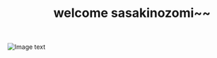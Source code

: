 　<h1>&nbsp;&nbsp;&nbsp;&nbsp;&nbsp;&nbsp;&nbsp;&nbsp;&nbsp;&nbsp;&nbsp;&nbsp;&nbsp;&nbsp;&nbsp;&nbsp;&nbsp;&nbsp;&nbsp;&nbsp;&nbsp;&nbsp;welcome sasakinozomi~~</h1><br>

　　　![Image text](https://raw.githubusercontent.com/sasakinozomi/sasakinozomi.github.io/master/picture/sasaki.jpg)
